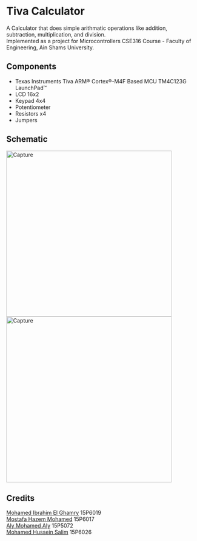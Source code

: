 # Tiva Calculator
A Calculator that does simple arithmatic operations like addition, subtraction, multiplication, and division.<br>
Implemented as a project for Microcontrollers CSE316 Course - Faculty of Engineering, Ain Shams University.

## Components
- Texas Instruments Tiva ARM® Cortex®-M4F Based MCU TM4C123G LaunchPad™
- LCD 16x2
- Keypad 4x4
- Potentiometer
- Resistors x4
- Jumpers

## Schematic
<img width="436" alt="Capture" src="https://user-images.githubusercontent.com/54285869/109093514-2bf47800-7721-11eb-92ad-226b34755f7e.PNG">
<img width="436" alt="Capture" src="https://user-images.githubusercontent.com/54285869/109093790-9c02fe00-7721-11eb-9271-bbd66cce1e4d.png">


## Credits
[Mohamed Ibrahim El Ghamry](https://github.com/Ghamry0x1)		15P6019<br>
[Mostafa Hazem Mohamed](https://github.com/mostafa172)			15P6017<br>
[Aly Mohamed Aly](https://github.com/AlyMohamedAly)				15P5072<br>
[Mohamed Hussein Salim](https://github.com/mohamedhussein98)	15P6026<br>
